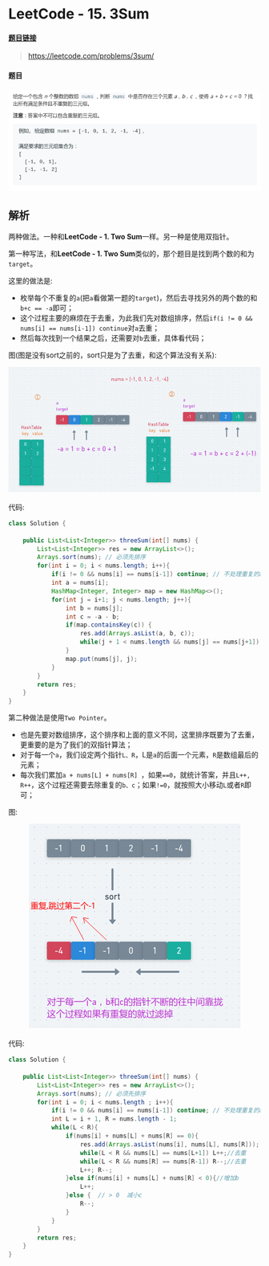 # LeetCode - 15. 3Sum

#### [题目链接](https://leetcode.com/problems/3sum/)

> https://leetcode.com/problems/3sum/

#### 题目

![15_t.png](images/15_t.png)

## 解析

两种做法。一种和**LeetCode - 1. Two Sum**一样。另一种是使用双指针。



第一种写法，和**LeetCode - 1. Two Sum**类似的，那个题目是找到两个数的和为`target`。

这里的做法是:

* 枚举每个不重复的`a`(把`a`看做第一题的`target`)，然后去寻找另外的两个数的和`b+c == -a`即可；
* 这个过程主要的麻烦在于去重，为此我们先对数组排序，然后`if(i != 0 && nums[i] == nums[i-1]) continue`对`a`去重；
* 然后每次找到一个结果之后，还需要对`b`去重，具体看代码；

图(图是没有sort之前的，sort只是为了去重，和这个算法没有关系): 

<div align="center"><img src="images/15_s.png"></div><br>
代码:

```java
class Solution {

    public List<List<Integer>> threeSum(int[] nums) {
        List<List<Integer>> res = new ArrayList<>();
        Arrays.sort(nums); // 必须先排序
        for(int i = 0; i < nums.length; i++){
            if(i != 0 && nums[i] == nums[i-1]) continue; // 不处理重复的a
            int a = nums[i];
            HashMap<Integer, Integer> map = new HashMap<>();
            for(int j = i+1; j < nums.length; j++){
                int b = nums[j];
                int c = -a - b;
                if(map.containsKey(c)) {
                    res.add(Arrays.asList(a, b, c));
                    while(j + 1 < nums.length && nums[j] == nums[j+1]) j++; // 不处理重复的b
                }
                map.put(nums[j], j);
            }
        }
        return res;
    }
}
```



第二种做法是使用`Two Pointer`。

* 也是先要对数组排序，这个排序和上面的意义不同，这里排序既要为了去重，更重要的是为了我们的双指针算法；
* 对于每一个`a`，我们设定两个指针`L、R`，L是`a`的后面一个元素，`R`是数组最后的元素；
* 每次我们累加`a + nums[L] + nums[R] `，如果`==0`，就统计答案，并且`L++, R++`，这个过程还需要去除重复的`b、c`；如果`!=0`，就按照大小移动`L`或者`R`即可；

图:

<div align="center"><img src="images/15_s2.png"></div><br>
代码:

```java
class Solution {

    public List<List<Integer>> threeSum(int[] nums) {
        List<List<Integer>> res = new ArrayList<>();
        Arrays.sort(nums); // 必须先排序
        for(int i = 0; i < nums.length ; i++){
            if(i != 0 && nums[i] == nums[i-1]) continue; // 不处理重复的a
            int L = i + 1, R = nums.length - 1;
            while(L < R){
                if(nums[i] + nums[L] + nums[R] == 0){
                    res.add(Arrays.asList(nums[i], nums[L], nums[R]));
                    while(L < R && nums[L] == nums[L+1]) L++;//去重
                    while(L < R && nums[R] == nums[R-1]) R--;//去重
                    L++; R--;
                }else if(nums[i] + nums[L] + nums[R] < 0){//增加b
                    L++;
                }else {  // > 0  减小c
                    R--;
                }
            }
        }
        return res;
    }
}
```


